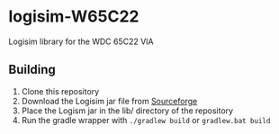 # logisim-W65C22
Logisim library for the WDC 65C22 VIA

## Building

1. Clone this repository
2. Download the Logisim jar file from [Sourceforge](https://sourceforge.net/projects/circuit/files/2.7.x/2.7.1/)
3. Place the Logism jar in the lib/ directory of the repository
4. Run the gradle wrapper with `./gradlew build` or `gradlew.bat build`
